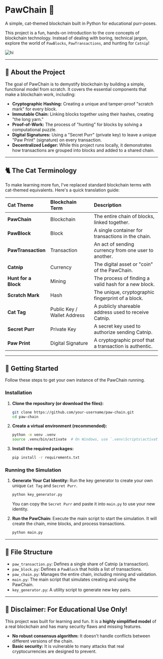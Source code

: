 # PawChain 🐾

A simple, cat-themed blockchain built in Python for educational purr-poses.

This project is a fun, hands-on introduction to the core concepts of blockchain technology. Instead of dealing with boring, technical jargon, explore the world of `PawBlocks`, `PawTransactions`, and hunting for `Catnip`\!

![hi](https://i.imgur.com/4dSv0jH.gif)

-----

## 📖 About the Project

The goal of PawChain is to demystify blockchain by building a simple, functional model from scratch. It covers the essential components that make a blockchain work, including:

  * **Cryptographic Hashing:** Creating a unique and tamper-proof "scratch mark" for every block.
  * **Immutable Chain:** Linking blocks together using their hashes, creating "the long yarn."
  * **Proof-of-Work:** The process of "hunting" for blocks by solving a computational puzzle.
  * **Digital Signatures:** Using a "Secret Purr" (private key) to leave a unique "Paw Print" (signature) on every transaction.
  * **Decentralized Ledger:** While this project runs locally, it demonstrates how transactions are grouped into blocks and added to a shared chain.

-----

## 🐈 The Cat Terminology

To make learning more fun, I've replaced standard blockchain terms with cat-themed equivalents. Here's a quick translation guide:

| Cat Theme          | Blockchain Term             | Description                                          |
| :----------------- | :-------------------------- | :--------------------------------------------------- |
| **PawChain** | Blockchain                  | The entire chain of blocks, linked together.         |
| **PawBlock** | Block                       | A single container for transactions in the chain.    |
| **PawTransaction** | Transaction                 | An act of sending currency from one user to another. |
| **Catnip** | Currency                    | The digital asset or "coin" of the PawChain.         |
| **Hunt for a Block** | Mining                      | The process of finding a valid hash for a new block.   |
| **Scratch Mark** | Hash                        | The unique, cryptographic fingerprint of a block.    |
| **Cat Tag** | Public Key / Wallet Address | A publicly shareable address used to receive Catnip. |
| **Secret Purr** | Private Key                 | A secret key used to authorize sending Catnip.       |
| **Paw Print** | Digital Signature           | A cryptographic proof that a transaction is authentic. |

-----

## 🚀 Getting Started

Follow these steps to get your own instance of the PawChain running.

### Installation

1.  **Clone the repository (or download the files):**
    ```sh
    git clone https://github.com/your-username/paw-chain.git
    cd paw-chain
    ```
2.  **Create a virtual environment (recommended):**
    ```sh
    python -m venv .venv
    source .venv/bin/activate  # On Windows, use `.venv\Scripts\activate`
    ```
3.  **Install the required packages:**
    ```sh
    pip install -r requirements.txt
    ```

### Running the Simulation

1.  **Generate Your Cat Identity:**
    Run the key generator to create your own unique `Cat Tag` and `Secret Purr`.

    ```sh
    python key_generator.py
    ```

    You can copy the `Secret Purr` and paste it into `main.py` to use your new identity.

2.  **Run the PawChain:**
    Execute the main script to start the simulation. It will create the chain, mine blocks, and process transactions.

    ```sh
    python main.py
    ```

-----

## 📂 File Structure

  * `paw_transaction.py`: Defines a single share of Catnip (a transaction).
  * `paw_block.py`: Defines a `PawBlock` that holds a list of transactions.
  * `paw_chain.py`: Manages the entire chain, including mining and validation.
  * `main.py`: The main script that simulates creating and using the PawChain.
  * `key_generator.py`: A utility script to generate new key pairs.

-----

## 🚨 Disclaimer: For Educational Use Only\!

This project was built for learning and fun. It is a **highly simplified model** of a real blockchain and has many security flaws and missing features.

  * **No robust consensus algorithm:** It doesn't handle conflicts between different versions of the chain.
  * **Basic security:** It is vulnerable to many attacks that real cryptocurrencies are designed to prevent.
